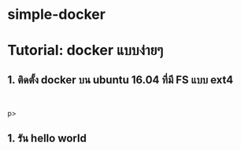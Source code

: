 # simple-docker
<h1>Tutorial: docker แบบง่ายๆ</h1>
<p><p>
<h2>1. ติดตั้ง docker บน ubuntu 16.04 ที่มี FS แบบ ext4</h2>
<p><p>
<pre>

</pre>
p><p>
<h2>1. รัน hello world</h2>
<p><p>
